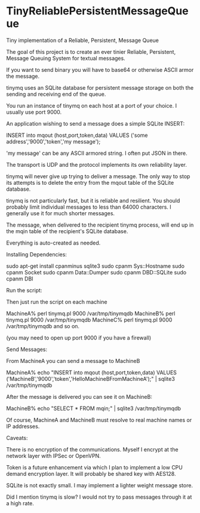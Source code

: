 # TinyReliablePersistentMessageQueue
Tiny implementation of a Reliable, Persistent, Message Queue

The goal of this project is to create an ever tinier Reliable, Persistent, Message Queuing System for textual messages.

If you want to send binary you will have to base64 or otherwise ASCII armor the message.

tinymq uses an SQLite database for persistent message storage on both the sending and
receiving end of the queue.

You run an instance of tinymq on each host at a port of your choice.  I usually use port 9000.

An application wishing to send a message does a simple SQLite INSERT:

INSERT into mqout (host,port,token,data) VALUES ('some address','9000','token','my message');

'my message' can be any ASCII armored string.  I often put JSON in there.

The transport is UDP and the protocol implements its own reliability layer.  

tinymq will never give up trying to deliver a message.  The only way to stop its attempts is to delete the entry from the mqout table of the SQLite database.

tinymq is not particularly fast, but it is reliable and resilient.  You should probably limit individual messages to less than 64000 characters.  I generally use it for much shorter messages.

The message, when delivered to the recipient tinymq process, will end up in the mqin table of the recipient's SQLite database.

Everything is auto-created as needed.

Installing Dependencies:

sudo apt-get install cpanminus sqlite3
sudo cpanm Sys::Hostname
sudo cpanm Socket
sudo cpanm Data::Dumper
sudo cpanm DBD::SQLite
sudo cpanm DBI


Run the script:

Then just run the script on each machine

MachineA% perl tinymq.pl 9000 /var/tmp/tinymqdb
MachineB% perl tinymq.pl 9000 /var/tmp/tinymqdb
MachineC% perl tinymq.pl 9000 /var/tmp/tinymqdb
and so on.

(you may need to open up port 9000 if you have a firewall)

Send Messages:

From MachineA you can send a message to MachineB

MachineA% echo "INSERT into mqout (host,port,token,data) VALUES ('MachineB','9000','token','HelloMachineBFromMachineA');" | sqlite3 /var/tmp/tinymqdb

After the message is delivered you can see it on MachineB:

MachineB% echo "SELECT * FROM mqin;" | sqlite3 /var/tmp/tinymqdb

Of course, MachineA and MachineB must resolve to real machine names or IP addresses.

Caveats:

There is no encryption of the communications.  Myself I encrypt at the network layer with IPSec or OpenVPN.

Token is a future enhancement via which I plan to implement a low CPU demand encryption layer.  It will probably be shared key with AES128.

SQLite is not exactly small.  I may implement a lighter weight message store.

Did I mention tinymq is slow?  I would not try to pass messages through it at a high rate.
